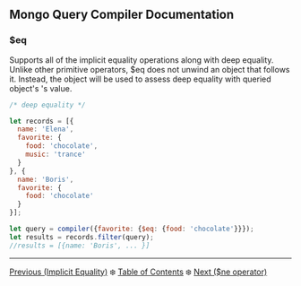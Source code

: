 ## Mongo Query Compiler Documentation

### $eq

Supports all of the implicit equality operations along with deep equality. 
Unlike other primitive operators, $eq does not unwind an object that follows it.
Instead, the object will be used to assess deep equality with queried object's
's value.

```javascript
/* deep equality */

let records = [{
  name: 'Elena',
  favorite: {
    food: 'chocolate',
    music: 'trance'
  }
}, {
  name: 'Boris',
  favorite: {
    food: 'chocolate'
  }
}];

let query = compiler({favorite: {$eq: {food: 'chocolate'}}});
let results = records.filter(query);
//results = [{name: 'Boris', ... }]
```

---

[Previous (Implicit Equality)](./implicit-eq.md) :snowflake: 
[Table of Contents](../../README.md) :snowflake: 
[Next ($ne operator)](./ne.md)
